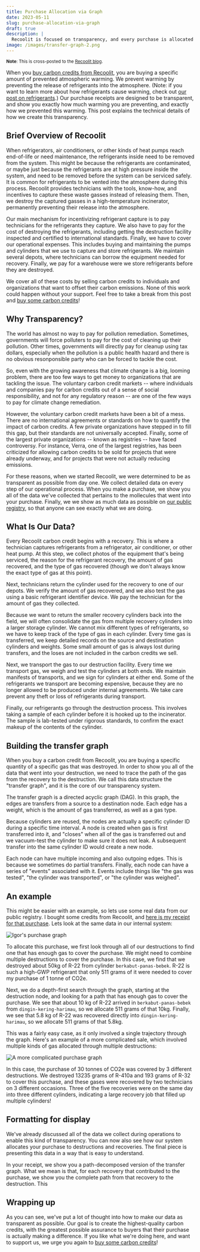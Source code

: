 ```yaml
---
title: Purchase Allocation via Graph
date: 2023-05-11
slug: purchase-allocation-via-graph
draft: true
description: |
  Recoolit is focused on transparency, and every purchase is allocated to a specific molecules recovered in the field. This post describes how we do that.
image: /images/transfer-graph-2.png
---
```


<small>**Note**: This is cross-posted to the [Recoolit blog](https://www.recoolit.com/blog).</small>

When you [buy carbon credits from Recoolit](https://www.recoolit.com/buy), you are buying a specific amount of prevented atmospheric warming.
We prevent warming by preventing the release of refrigerants into the atmosphere.
(Note: if you want to learn more about how refrigerants cause warming, check out [our post on refrigerants](/posts/refrigerants-what-are-they).)
Our purchase receipts are designed to be transparent, and show you exactly how much warming you are preventing, and exactly how we prevented this warming.
This post explains the technical details of how we create this transparency.

## Brief Overview of Recoolit

When refrigerators, air conditioners, or other kinds of heat pumps reach end-of-life or need maintenance, the refrigerants inside need to be removed from the system.
This might be because the refrigerants are contaminated, or maybe just because the refrigerants are at high pressure inside the system, and need to be removed before the system can be serviced safely.
It is common for refrigerants to be vented into the atmosphere during this process.
Recoolit provides technicians with the tools, know-how, and incentives to capture these waste gasses instead of releasing them.
Then, we destroy the captured gasses in a high-temperature incinerator, permanently preventing their release into the atmosphere.

Our main mechanism for incentivizing refrigerant capture is to pay technicians for the refrigerants they capture.
We also have to pay for the cost of destroying the refrigerants, including getting the destruction facility inspected and certified to international standards.
Finally, we have to cover our operational expenses.
This includes buying and maintaining the pumps and cylinders that we use to capture and store refrigerants.
We maintain several depots, where technicians can borrow the equipment needed for recovery.
Finally, we pay for a warehouse were we store refrigerants before they are destroyed.

We cover all of these costs by selling carbon credits to individuals and organizations that want to offset their carbon emissions.
None of this work could happen without your support.
Feel free to take a break from this post and [buy some carbon credits](https://www.recoolit.com/buy)!

## Why Transparency?

The world has almost no way to pay for pollution remediation.
Sometimes, governments will force polluters to pay for the cost of cleaning up their pollution.
Other times, governments will directly pay for cleanup using tax dollars, especially when the pollution is a public health hazard and there is no obvious resonponsible party who can be forced to tackle the cost.

So, even with the growing awareness that climate change is a big, looming problem, there are too few ways to get money to organizations that are tackling the issue.
The voluntary carbon credit markets -- where individuals and companies pay for carbon credits out of a sense of social responsibility, and not for any regulatory reason -- are one of the few ways to pay for climate change remediation.

However, the voluntary carbon credit markets have been a bit of a mess.
There are no international agreements or standards on how to quantify the impact of carbon credits.
A few private organizations have stepped in to fill this gap, but their standards are not universally accepted.
Finally, some of the largest private organizations -- known as registries -- have faced controversy.
For instance, Verra, one of the largest registries, has been criticized for allowing carbon credits to be sold for projects that were already underway, and for projects that were not actually reducing emissions.

For these reasons, when we started Recoolit, we were determined to be as transparent as possible from day one.
We collect detailed data on every step of our operational process.
When you make a purchase, we show you all of the data we've collected that pertains to the mollecules that went into your purchase.
Finally, we we show as much data as possible on [our public registry](https://registry.recoolit.com/registry), so that anyone can see exactly what we are doing.

## What Is Our Data?

Every Recoolit carbon credit begins with a recovery.
This is where a technician captures refrigerants from a refrigerator, air conditioner, or other heat pump.
At this step, we collect photos of the equipment that's being serviced, the reason for the refrigerant recovery, the amount of gas recovered, and the type of gas recovered (though we don't always know the exact type of gas at this point).

Next, technicians return the cylinder used for the recovery to one of our depots.
We verify the amount of gas recovered, and we also test the gas using a basic refrigerant identifier device.
We pay the technician for the amount of gas they collected.

Because we want to return the smaller recovery cylinders back into the field, we will often consolidate the gas from multiple recovery cylinders into a larger storage cylinder.
We cannot mix different types of refrigerants, so we have to keep track of the type of gas in each cylinder.
Every time gas is transferred, we keep detailed records on the source and destination cylinders and weights.
Some small amount of gas is always lost during transfers, and the loses are not included in the carbon credits we sell.

Next, we transport the gas to our destruction facility.
Every time we transport gas, we weigh and test the cylinders at both ends.
We maintain manifests of transports, and we sign for cylinders at either end.
Some of the refrigerants we transport are becoming expensive, because they are no longer allowed to be produced under internal agreements.
We take care prevent any theft or loss of refrigerants during transport.

Finally, our refrigerants go through the destruction process.
This involves taking a sample of each cylinder before it is hooked up to the incinerator.
The sample is lab-tested under rigorous standards, to confirm the exact makeup of the contents of the cylinder.

## Building the transfer graph

When you buy a carbon credit from Recoolit, you are buying a specific quantity of a specific gas that was destroyed.
In order to show you all of the data that went into your destruction, we need to trace the path of the gas from the recovery to the destruction.
We call this data structure the "transfer graph", and it is the core of our transparency system.

The transfer graph is a directed acyclic graph (DAG).
In this graph, the edges are transfers from a source to a destination node.
Each edge has a weight, which is the amount of gas transferred, as well as a gas type.

Because cylinders are reused, the nodes are actually a specific cylinder ID during a specific time interval.
A node is created when gas is first transferred into it, and "closes" when all of the gas is transferred out and we vacuum-test the cylinder to make sure it does not leak.
A subsequent transfer into the same cylinder ID would create a new node.

Each node can have multiple incoming and also outgoing edges.
This is because we sometimes do partial transfers.
Finally, each node can have a series of "events" associated with it.
Events include things like "the gas was tested", "the cylinder was transported", or "the cylinder was weighed".

## An example

This might be easier with an example, so lets use some real data from our public registry.
I bought some credits from Recoolit, and [here is my receipt for that purchase](https://registry.recoolit.com/purchases/f436f5ca-a6fe-49c4-b10c-f4e46cafcb8d).
Lets look at the same data in our internal system:

![Igor's purchase graph](/images/igor-purchase-graph.png)

To allocate this purchase, we first look through all of our destructions to find one that has enough gas to cover the purchase.
We might need to combine multiple destructions to cover the purchase.
In this case, we find that we destroyed about 50kg of R-22 from cylinder `berkabut-panas-bebek`.
R-22 is such a high-GWP refrigerant that only 511 grams of it were needed to cover my purchase of 1 tonne of CO2e.

Next, we do a depth-first search through the graph, starting at the destruction node, and looking for a path that has enough gas to cover the purchase.
We see that about 10 kg of R-22 arrived in `berkabut-panas-bebek` from `dingin-kering-harimau`, so we allocate 511 grams of that 10kg.
Finally, we see that 5.8 kg of R-22 was recovered directly into `dingin-kering-harimau`, so we allocate 511 grams of that 5.8kg.

This was a fairly easy case, as it only involved a single trajectory through the graph.
Here's an example of a more complicated sale, which involved multiple kinds of gas allocated through multiple destructions:

![A more complicated purchase graph](/images/complicated-purchase-graph.png)

In this case, the purchase of 30 tonnes of CO2e was covered by 3 different destructions.
We destroyed 13235 grams of R-410a and 193 grams of R-32 to cover this purchase, and these gases were recovered by two technicians on 3 different occasions.
Three of the five recoveries were on the same day into three different cylinders, indicating a large recovery job that filled up multiple cylinders!

## Formatting for display

We've already discussed all of the data we collect during operations to enable this kind of transparency.
You can now also see how our system allocates your purchase to destructions and recoveries.
The final piece is presenting this data in a way that is easy to understand.

In your receipt, we show you a path-decomposed version of the transfer graph.
What we mean is that, for each recovery that contributed to the purchase, we show you the complete path from that recovery to the destruction.
This 

## Wrapping up

As you can see, we've put a lot of thought into how to make our data as transparent as possible.
Our goal is to create the highest-quality carbon credits, with the greatest possible assurance to buyers that their purchase is actually making a difference.
If you like what we're doing here, and want to support us, we urge you again to [buy some carbon credits](https://registry.recoolit.com/buy)!
